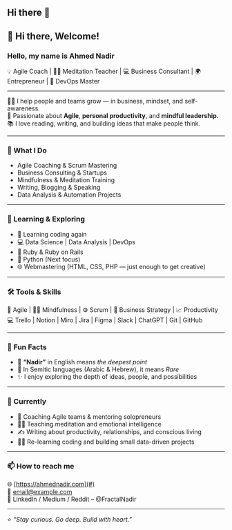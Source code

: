 ## Hi there 👋

<!--
**TechnoVen/TechnoVen** is a ✨ _special_ ✨ repository because its `README.md` (this file) appears on your GitHub profile.

Here are some ideas to get you started:

- 🔭 I’m currently working on ...
- 🌱 I’m currently learning ...
- 👯 I’m looking to collaborate on ...
- 🤔 I’m looking for help with ...
- 💬 Ask me about ...
- 📫 How to reach me: ...
- 😄 Pronouns: ...
- ⚡ Fun fact: ...
-->
## 👋 Hi there, Welcome!

### Hello, my name is **Ahmed Nadir**  
💡 Agile Coach | 🧘‍♂️ Meditation Teacher | 💻 Business Consultant | 🌍 Entrepreneur | 🧠 DevOps Master  

---

👨‍🏫 I help people and teams grow — in business, mindset, and self-awareness.  
🚀 Passionate about **Agile**, **personal productivity**, and **mindful leadership**.  
📚 I love reading, writing, and building ideas that make people think.  

---

### 🧩 What I Do
- Agile Coaching & Scrum Mastering  
- Business Consulting & Startups  
- Mindfulness & Meditation Training  
- Writing, Blogging & Speaking  
- Data Analysis & Automation Projects  

---

### 🧠 Learning & Exploring
- 🔁 Learning coding again  
- 💻 Data Science | Data Analysis | DevOps  
- 🦋 Ruby & Ruby on Rails  
- 🐍 Python (Next focus)  
- 🌐 Webmastering (HTML, CSS, PHP — just enough to get creative)  

---

### 🛠️ Tools & Skills
💬 Agile | 🧘‍♂️ Mindfulness | ⚙️ Scrum | 💼 Business Strategy | 📈 Productivity  
💻 Trello | Notion | Miro | Jira | Figma | Slack | ChatGPT | Git | GitHub  

---

### 💫 Fun Facts
- 🌊 **“Nadir”** in English means *the deepest point*  
- 🌟 In Semitic languages (Arabic & Hebrew), it means *Rare*  
- ✨ I enjoy exploring the depth of ideas, people, and possibilities  

---

### 🌱 Currently
- 🔄 Coaching Agile teams & mentoring solopreneurs  
- 🧘‍♂️ Teaching meditation and emotional intelligence  
- ✍️ Writing about productivity, relationships, and conscious living  
- 🧑‍💻 Re-learning coding and building small data-driven projects  

---

### 📫 How to reach me
🌐 [https://ahmednadir.com](#)  
📧 [email@example.com](#)  
💬 LinkedIn / Medium / Reddit – @FractalNadir  

---

⭐ *“Stay curious. Go deep. Build with heart.”*  
